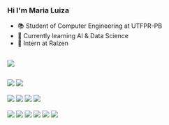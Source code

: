 
### Hi I'm Maria Luiza
- 📚 Student of Computer Engineering at UTFPR-PB
- 🤖 Currently learning AI & Data Science
- 👤 Intern at Raízen

##

<picture>
<source 
  srcset="https://github-readme-stats.vercel.app/api?username=MariaLFreitas&show_icons=true&theme=radical"
  media="(prefers-color-scheme: dark)"
/>
<source
  srcset="https://github-readme-stats.vercel.app/api?username=MariaLFreitas&show_icons=true"
  media="(prefers-color-scheme: light), (prefers-color-scheme: no-preference)"
/>
<img src="https://github-readme-stats.vercel.app/api?username=MariaLFreitas&show_icons=true" />
</picture> 

##

<div>
  <a><img src="https://img.shields.io/badge/Ubuntu-E95420?style=for-the-badge&logo=ubuntu&logoColor=white"></a>
  <a><img src="https://img.shields.io/badge/Git-F05032?style=for-the-badge&logo=git&logoColor=white"></a>
</div>
 
<br>
  
<div>
  <a><img src="https://img.shields.io/badge/C-00599C?style=for-the-badge&logo=c&logoColor=white"></a>
  <a><img src="https://img.shields.io/badge/Python-3776AB?style=for-the-badge&logo=python&logoColor=white"></a>  
  <a><img src="https://img.shields.io/badge/Dart-0175C2?style=for-the-badge&logo=dart&logoColor=white"></a>
  <a><img src="https://img.shields.io/badge/TypeScript-007ACC?style=for-the-badge&logo=typescript&logoColor=white"></a>
</div>
  
<br>
  
<div>
  <a><img src="https://img.shields.io/badge/HTML5-E34F26?style=for-the-badge&logo=html5&logoColor=white"></a>
  <a><img src="https://img.shields.io/badge/CSS3-1572B6?style=for-the-badge&logo=css3&logoColor=white"></a>
  <a><img src="https://img.shields.io/badge/Sass-CC6699?style=for-the-badge&logo=sass&logoColor=white"></a>
  <a><img src="https://img.shields.io/badge/Flutter-02569B?style=for-the-badge&logo=flutter&logoColor=white"></a>
  <a><img src="https://img.shields.io/badge/Angular-DD0031?style=for-the-badge&logo=angular&logoColor=white"></a>
  <a><img src="https://img.shields.io/badge/PostgreSQL-316192?style=for-the-badge&logo=postgresql&logoColor=white"></a>
</div>



<!--


**MariaLFreitas/MariaLFreitas** is a ✨ _special_ ✨ repository because its `README.md` (this file) appears on your GitHub profile.

Here are some ideas to get you started:

- 🔭 I’m currently working on ...
- 🌱 I’m currently learning ...
- 👯 I’m looking to collaborate on ...
- 🤔 I’m looking for help with ...
- 💬 Ask me about ...
- 📫 How to reach me: ...
- 😄 Pronouns: ...
- ⚡ Fun fact: ...
-->
